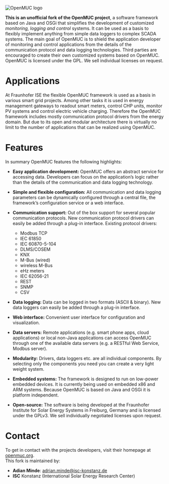 ![OpenMUC logo](https://www.openmuc.org/wp-content/uploads/2016/03/Logo.png)

**This is an unofficial fork of the OpenMUC project**, a software framework based on Java and OSGi that simplifies the development of customized *monitoring, logging and control* systems. It can be used as a basis to flexibly implement anything from simple data loggers to complex SCADA systems. The main goal of OpenMUC is to shield the application developer of monitoring and control applications from the details of the communication protocol and data logging technologies. Third parties are encouraged to create their own customized systems based on OpenMUC. OpenMUC is licensed under the GPL. We sell individual licenses on request.


# Applications

At Fraunhofer ISE the flexible OpenMUC framework is used as a basis in various smart grid projects. Among other tasks it is used in energy management gateways to readout smart meters, control CHP units, monitor PV systems and control electric vehicle charging. Therefore the OpenMUC framework includes mostly communication protocol drivers from the energy domain. But due to its open and modular architecture there is virtually no limit to the number of applications that can be realized using OpenMUC.


# Features

In summary OpenMUC features the following highlights:

- **Easy application development:** OpenMUC offers an abstract service for accessing data. Developers can focus on the application’s logic rather than the details of the communication and data logging technology.
    
- **Simple and flexible configuration:** All communication and data logging parameters can be dynamically configured through a central file, the framework’s configuration service or a web interface.

- **Communication support:** Out of the box support for several popular communication protocols. New communication protocol drivers can easily be added through a plug-in interface. Existing protocol drivers:  

    - Modbus TCP
    - IEC 61850
    - IEC 60870-5-104
    - DLMS/COSEM
    - KNX
    - M-Bus (wired)
    - wireless M-Bus
    - eHz meters
    - IEC 62056-21
    - REST
    - SNMP
    - CSV

- **Data logging:** Data can be logged in two formats (ASCII & binary). New data loggers can easily be added through a plug-in interface.

- **Web interface:** Convenient user interface for configuration and visualization.

- **Data servers:** Remote applications (e.g. smart phone apps, cloud applications) or local non-Java applications can access OpenMUC through one of the available data servers (e.g. a RESTful Web Service, Modbus server).

- **Modularity:** Drivers, data loggers etc. are all individual components. By selecting only the components you need you can create a very light weight system.

- **Embedded systems:** The framework is designed to run on low-power embedded devices. It is currently being used on embedded x86 and ARM systems. Because OpenMUC is based on Java and OSGi it is platform independent.

- **Open-source:** The software is being developed at the Fraunhofer Institute for Solar Energy Systems in Freiburg, Germany and is licensed under the GPLv3. We sell individually negotiated licenses upon request.


# Contact

To get in contact with the projects developers, visit their homepage at [openmuc.org](https://www.openmuc.org/).  
This fork is maintained by:

- **Adian Minde**: adrian.minde@isc-konstanz.de
- **ISC** Konstanz (International Solar Energy Research Center)

